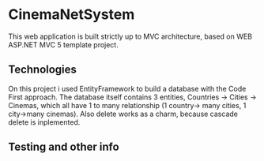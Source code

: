 # CinemaNetSystem

This web application is built strictly up to MVC architecture, based on WEB ASP.NET MVC 5 template project.   
## Technologies

On this project i used EntityFramework to build a database with the Code First approach. The database itself contains 3 entities, Countries -> Cities -> Cinemas, which all have 1 to many relationship (1 country-> many cities, 1 city->many cinemas).
Also delete works as a charm, because cascade delete is inplemented.
## Testing and other info
